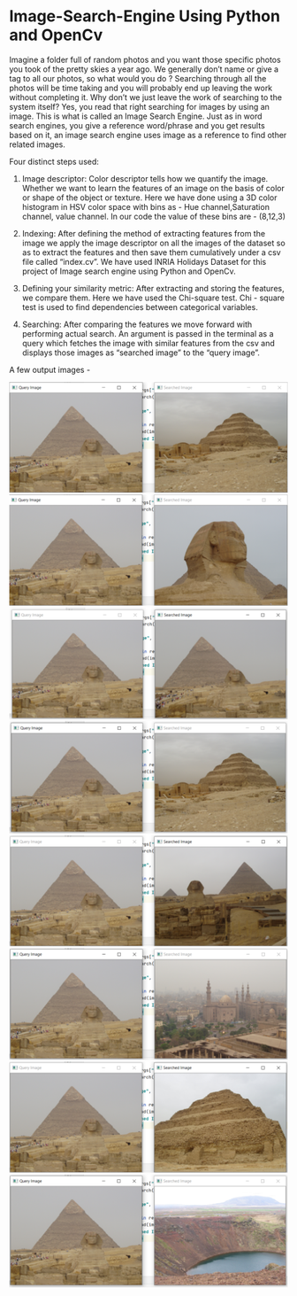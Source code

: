 # Image-Search-Engine Using Python and OpenCv

Imagine a folder full of random photos and you want those specific photos you took of the pretty skies a year ago. We generally don’t name or give a tag to all our photos, so what would you do ? Searching through all the photos will be time taking and you will probably end up leaving the work without completing it. Why don’t we just leave the work of searching to the system itself? Yes, you read that right searching for images by using an image. This is what is called an Image Search Engine. Just as in word search engines, you give a reference word/phrase and you get results based on it, an image search engine uses image as a reference to find other related images.

Four distinct steps used:

1. Image descriptor:
Color descriptor tells how we quantify the image. 
Whether we want to learn the features of an image on the basis of color or shape of the object or texture.
Here we have done using a 3D color histogram in HSV color space with bins as - Hue channel,Saturation channel, value channel. In our code the value of these bins are - (8,12,3)

2. Indexing:
After defining the method of extracting features from the image we apply the image descriptor on all the images of the dataset so as to extract the features and then save them cumulatively under a csv file called “index.cv”.
We have used INRIA Holidays Dataset for this project of Image search engine using Python and OpenCv.

3. Defining your similarity metric:
After extracting and storing the features, we compare them. Here we have used the Chi-square test. Chi - square test is used to find dependencies between categorical variables.

4. Searching: 
After comparing the features we move forward with performing actual search. An argument is passed in the terminal as a query which fetches the image with similar features from the csv and displays those images as “searched image” to the “query image”.

A few output images - 

![input1](images/1.png)
![input2](images/2.png)
![input3](images/3.png)
![input4](images/4.png)
![input5](images/5.png)
![input6](images/6.png)
![input7](images/7.png)
![input8](images/8.png)
